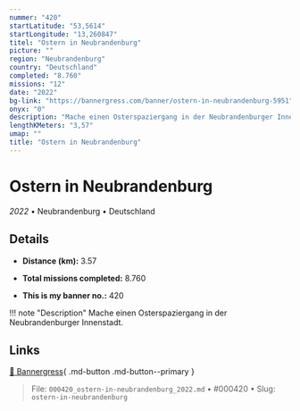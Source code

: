 ```yaml
---
nummer: "420"
startLatitude: "53,5614"
startLongitude: "13,260847"
titel: "Ostern in Neubrandenburg"
picture: ""
region: "Neubrandenburg"
country: "Deutschland"
completed: "8.760"
missions: "12"
date: "2022"
bg-link: "https://bannergress.com/banner/ostern-in-neubrandenburg-5951"
onyx: "0"
description: "Mache einen Osterspaziergang in der Neubrandenburger Innenstadt."
lengthKMeters: "3,57"
umap: ""
title: "Ostern in Neubrandenburg"
---
```

# Ostern in Neubrandenburg

*2022* • Neubrandenburg • Deutschland



## Details
- **Distance (km):** 3.57

- **Total missions completed:** 8.760
- **This is my banner no.:** 420


!!! note "Description"
    Mache einen Osterspaziergang in der Neubrandenburger Innenstadt.



## Links
[🔗 Bannergress](https://bannergress.com/banner/ostern-in-neubrandenburg-5951){ .md-button .md-button--primary }



> File: `000420_ostern-in-neubrandenburg_2022.md` • #000420 • Slug: `ostern-in-neubrandenburg`
